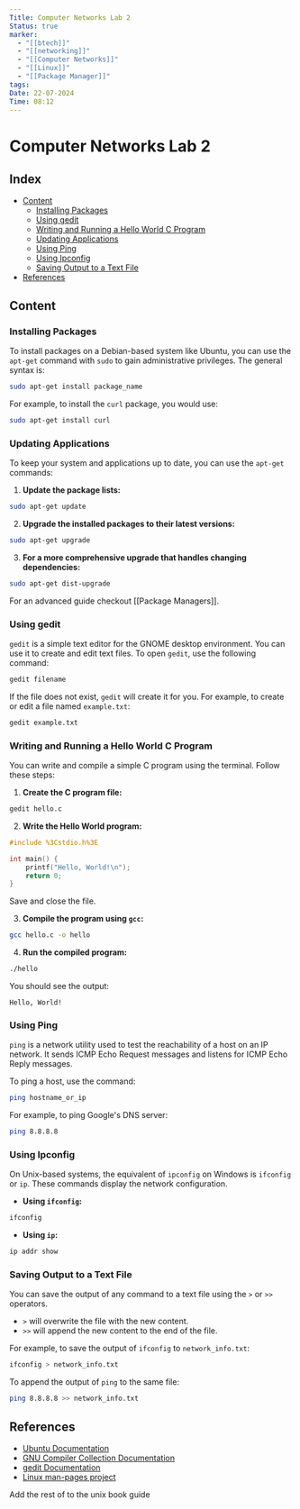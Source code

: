 ```yaml
---
Title: Computer Networks Lab 2
Status: true
marker:
  - "[[btech]]"
  - "[[networking]]"
  - "[[Computer Networks]]"
  - "[[Linux]]"
  - "[[Package Manager]]"
tags: 
Date: 22-07-2024
Time: 08:12
---
```

# Computer Networks Lab 2
## Index
- [Content](#content)
  - [Installing Packages](#installing-packages)
  - [Using gedit](#using-gedit)
  - [Writing and Running a Hello World C Program](#writing-and-running-a-hello-world-c-program)
  - [Updating Applications](#updating-applications)
  - [Using Ping](#using-ping)
  - [Using Ipconfig](#using-ipconfig)
  - [Saving Output to a Text File](#saving-output-to-a-text-file)
- [References](#references)

## Content

### Installing Packages
To install packages on a Debian-based system like Ubuntu, you can use the `apt-get` command with `sudo` to gain administrative privileges. The general syntax is:

```bash
sudo apt-get install package_name
```

For example, to install the `curl` package, you would use:

```bash
sudo apt-get install curl
```

### Updating Applications
To keep your system and applications up to date, you can use the `apt-get` commands:

1. **Update the package lists:**

```bash
sudo apt-get update
```

2. **Upgrade the installed packages to their latest versions:**

```bash
sudo apt-get upgrade
```

3. **For a more comprehensive upgrade that handles changing dependencies:**

```bash
sudo apt-get dist-upgrade
```

For an advanced guide checkout [[Package Managers]].

### Using gedit
`gedit` is a simple text editor for the GNOME desktop environment. You can use it to create and edit text files. To open `gedit`, use the following command:

```bash
gedit filename
```

If the file does not exist, `gedit` will create it for you. For example, to create or edit a file named `example.txt`:

```bash
gedit example.txt
```


### Writing and Running a Hello World C Program
You can write and compile a simple C program using the terminal. Follow these steps:

1. **Create the C program file:**

```bash
gedit hello.c
```

2. **Write the Hello World program:**

```c
#include %3Cstdio.h%3E

int main() {
    printf("Hello, World!\n");
    return 0;
}
```

Save and close the file.

3. **Compile the program using `gcc`:**

```bash
gcc hello.c -o hello
```

4. **Run the compiled program:**

```bash
./hello
```

You should see the output:

```
Hello, World!
```


### Using Ping
`ping` is a network utility used to test the reachability of a host on an IP network. It sends ICMP Echo Request messages and listens for ICMP Echo Reply messages.

To ping a host, use the command:

```bash
ping hostname_or_ip
```

For example, to ping Google's DNS server:

```bash
ping 8.8.8.8
```

### Using Ipconfig
On Unix-based systems, the equivalent of `ipconfig` on Windows is `ifconfig` or `ip`. These commands display the network configuration.

- **Using `ifconfig`:**

```bash
ifconfig
```

- **Using `ip`:**

```bash
ip addr show
```

### Saving Output to a Text File
You can save the output of any command to a text file using the `>` or `>>` operators.

- `>` will overwrite the file with the new content.
- `>>` will append the new content to the end of the file.

For example, to save the output of `ifconfig` to `network_info.txt`:

```bash
ifconfig > network_info.txt
```

To append the output of `ping` to the same file:

```bash
ping 8.8.8.8 >> network_info.txt
```

## References
- [Ubuntu Documentation](https://help.ubuntu.com)
- [GNU Compiler Collection Documentation](https://gcc.gnu.org)
- [gedit Documentation](https://help.gnome.org/users/gedit/stable/)
- [Linux man-pages project](https://man7.org/linux/man-pages/)

Add the rest of to the unix book guide